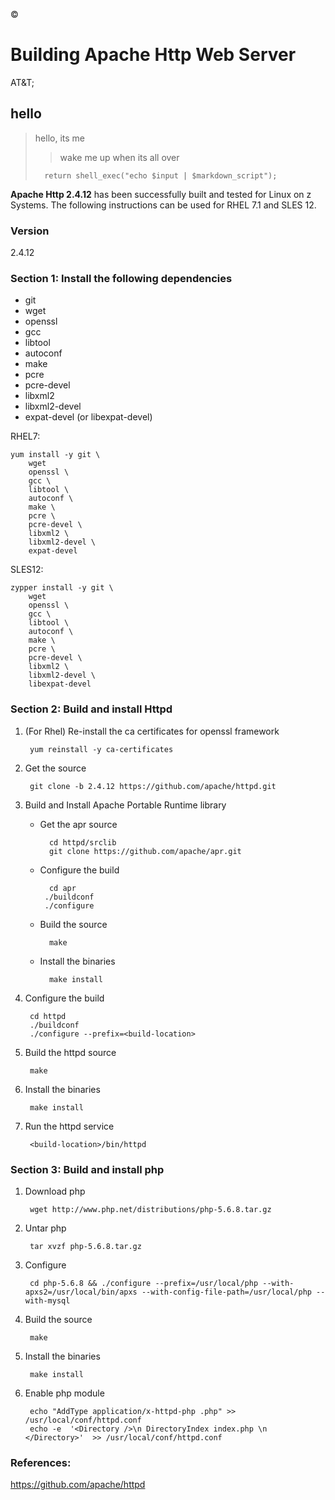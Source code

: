&copy; 
# Building Apache Http Web Server
AT&T;

hello
-

> hello, its me
> > wake me up when its all over
>
>		return shell_exec("echo $input | $markdown_script");
>

[google]: https://www.google.co.in "google"

**Apache Http 2.4.12** has been successfully built and tested for Linux on z Systems. The following instructions can be used for RHEL 7.1 and SLES 12.

### Version
2.4.12

### Section 1: Install the following dependencies
* git
* wget
* openssl
* gcc
* libtool
* autoconf
* make
* pcre 
* pcre-devel 
* libxml2 
* libxml2-devel
* expat-devel (or libexpat-devel)

RHEL7:
```
yum install -y git \
	wget
	openssl \
	gcc \
	libtool \
	autoconf \
	make \
	pcre \
	pcre-devel \
	libxml2 \
	libxml2-devel \
	expat-devel
```

SLES12:
```
zypper install -y git \
	wget
	openssl \
	gcc \
	libtool \
	autoconf \
	make \
	pcre \
	pcre-devel \
	libxml2 \
	libxml2-devel \
	libexpat-devel
```


### Section 2: Build and install Httpd
1. (For Rhel) Re-install the ca certificates for openssl framework

        yum reinstall -y ca-certificates
2. Get the source

        git clone -b 2.4.12 https://github.com/apache/httpd.git
3. Build and Install Apache Portable Runtime library
    * Get the apr source 
	
            cd httpd/srclib 
            git clone https://github.com/apache/apr.git
    * Configure the build
	
            cd apr 
           ./buildconf
           ./configure
    * Build the source
	
            make
    * Install the binaries
	
            make install
4. Configure the build

        cd httpd
        ./buildconf
        ./configure --prefix=<build-location>
5. Build the httpd source

        make
6. Install the binaries

        make install
7. Run the httpd service

        <build-location>/bin/httpd

### Section 3: Build and install php
1. Download php

        wget http://www.php.net/distributions/php-5.6.8.tar.gz
2. Untar php

        tar xvzf php-5.6.8.tar.gz 
3. Configure

		cd php-5.6.8 && ./configure --prefix=/usr/local/php --with-apxs2=/usr/local/bin/apxs --with-config-file-path=/usr/local/php --with-mysql 
4. Build the source

		make
5. Install the binaries

		make install

6. Enable php module 

		echo "AddType application/x-httpd-php .php" >> /usr/local/conf/httpd.conf
		echo -e  '<Directory />\n DirectoryIndex index.php \n </Directory>'  >> /usr/local/conf/httpd.conf


### References:
https://github.com/apache/httpd	
